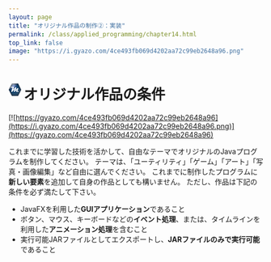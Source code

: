 ```yaml
---
layout: page
title: "オリジナル作品の制作②：実装"
permalink: /class/applied_programming/chapter14.html
top_link: false
image: "https://i.gyazo.com/4ce493fb069d4202aa72c99eb2648a96.png" 
---
```


# <img style="margin-right:5px;margin-bottom:7px" src="/favicon/favicon-25x25.png">オリジナル作品の条件

[![https://gyazo.com/4ce493fb069d4202aa72c99eb2648a96](https://i.gyazo.com/4ce493fb069d4202aa72c99eb2648a96.png)](https://gyazo.com/4ce493fb069d4202aa72c99eb2648a96)

これまでに学習した技術を活かして、自由なテーマでオリジナルのJavaプログラムを制作してください。
テーマは、「ユーティリティ」「ゲーム」「アート」「写真・画像編集」など自由に選んでください。
これまでに制作したプログラムに**新しい要素**を追加して自身の作品としても構いません。
ただし、作品は下記の条件を必ず満たして下さい。

- JavaFXを利用した**GUIアプリケーション**であること
- ボタン、マウス、キーボードなどの**イベント処理**、または、タイムラインを利用した**アニメーション処理**を含むこと
- 実行可能JARファイルとしてエクスポートし、**JARファイルのみで実行可能**であること

